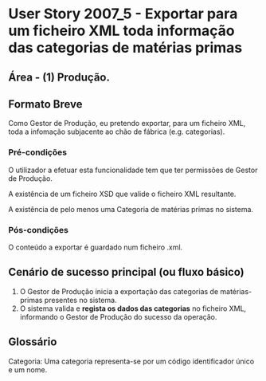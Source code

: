 # User Story 2007_5 - Exportar para um ficheiro XML toda informação das categorias de matérias primas

## Área - (1) Produção.

## Formato Breve

Como Gestor de Produção, eu pretendo exportar, para um ficheiro XML, toda a infomação subjacente ao chão de fábrica (e.g. categorias).

### Pré-condições

O utilizador a efetuar esta funcionalidade tem que ter permissões de Gestor de Produção.

A existência de um ficheiro XSD que valide o ficheiro XML resultante.

A existência de pelo menos uma Categoria de matérias primas no sistema.

### Pós-condições

O conteúdo a exportar é guardado num ficheiro .xml.

## Cenário de sucesso principal (ou fluxo básico)

1. O Gestor de Produção inicia a exportação das categorias de matérias-primas presentes no sistema. 
2. O sistema valida e **regista os dados das categorias** no ficheiro XML, informando o Gestor de Produção do sucesso da operação.



## Glossário

Categoria: Uma categoria representa-se por um código identificador único e um nome.